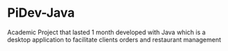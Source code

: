 # PiDev-Java
Academic Project that lasted 1 month developed with Java which is a desktop application to facilitate  clients orders and restaurant management 

